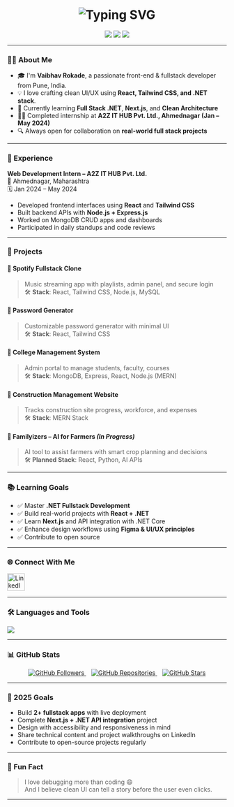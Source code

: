 <!-- Profile README for Vaibhav Rokade -->

<h1 align="center">
  <img src="https://readme-typing-svg.demolab.com?font=Fira+Code&pause=1000&center=true&vCenter=true&width=435&lines=Hi+%F0%9F%91%8B%2C+I'm+Vaibhav+Rokade;Frontend+Developer+from+Pune;Welcome+to+my+GitHub+profile!" alt="Typing SVG" />
</h1>

<p align="center">
  <img src="https://img.shields.io/badge/Frontend-Developer-blue?style=flat-square&logo=appveyor" />
  <img src="https://img.shields.io/badge/.NET-Stack-purple?style=flat-square&logo=dotnet" />
  <img src="https://img.shields.io/badge/ReactJS-%2361DAFB.svg?style=flat-square&logo=react&logoColor=white" />
</p>

---

### 👨‍💻 About Me

- 🎓 I'm **Vaibhav Rokade**, a passionate front-end & fullstack developer from Pune, India.  
- 💡 I love crafting clean UI/UX using **React, Tailwind CSS, and .NET stack**.  
- 🌱 Currently learning **Full Stack .NET**, **Next.js**, and **Clean Architecture**  
- 👨‍💻 Completed internship at **A2Z IT HUB Pvt. Ltd., Ahmednagar (Jan – May 2024)**  
- 🔍 Always open for collaboration on **real-world full stack projects**

---

### 💼 Experience

**Web Development Intern – A2Z IT HUB Pvt. Ltd.**  
📍 Ahmednagar, Maharashtra  
🗓 Jan 2024 – May 2024  
- Developed frontend interfaces using **React** and **Tailwind CSS**  
- Built backend APIs with **Node.js + Express.js**  
- Worked on MongoDB CRUD apps and dashboards  
- Participated in daily standups and code reviews

---

### 🚀 Projects

#### 🎵 Spotify Fullstack Clone  
> Music streaming app with playlists, admin panel, and secure login  
🛠 **Stack**: React, Tailwind CSS, Node.js, MySQL

#### 🧠 Password Generator  
> Customizable password generator with minimal UI  
🛠 **Stack**: React, Tailwind CSS

#### 🏫 College Management System  
> Admin portal to manage students, faculty, courses  
🛠 **Stack**: MongoDB, Express, React, Node.js (MERN)

#### 🧱 Construction Management Website  
> Tracks construction site progress, workforce, and expenses  
🛠 **Stack**: MERN Stack

#### 🌾 Familyizers – AI for Farmers *(In Progress)*  
> AI tool to assist farmers with smart crop planning and decisions  
🛠 **Planned Stack**: React, Python, AI APIs

---

### 📚 Learning Goals

- ✅ Master **.NET Fullstack Development**  
- ✅ Build real-world projects with **React + .NET**  
- ✅ Learn **Next.js** and API integration with .NET Core  
- ✅ Enhance design workflows using **Figma & UI/UX principles**  
- ✅ Contribute to open source  

---

### 🌐 Connect With Me

<p align="left">
  <a href="https://linkedin.com/in/vaibhvrokade" target="blank">
    <img align="center" src="https://skillicons.dev/icons?i=linkedin" height="40" alt="LinkedIn" />
  </a>
</p>

---

### 🛠️ Languages and Tools

<p align="left">
  <img src="https://skillicons.dev/icons?i=html,css,js,react,tailwind,bootstrap,git,github,c,dotnet,csharp,mongodb,mysql,postman,nodejs,express,figma,vscode" />
</p>

---

### 📊 GitHub Stats

<p align="center">
  <a href="https://github.com/vaibhvrokade?tab=followers" target="_blank">
    <img src="https://img.shields.io/github/followers/vaibhvrokade?style=social" alt="GitHub Followers" />
  </a>
  &nbsp;&nbsp;
  <a href="https://github.com/vaibhvrokade?tab=repositories" target="_blank">
    <img src="https://img.shields.io/github/repos/vaibhvrokade?style=social" alt="GitHub Repositories" />
  </a>
  &nbsp;&nbsp;
  <a href="https://github.com/vaibhvrokade/stargazers" target="_blank">
    <img src="https://img.shields.io/github/stars/vaibhvrokade?style=social" alt="GitHub Stars" />
  </a>
</p>

---

### 🎯 2025 Goals

- Build **2+ fullstack apps** with live deployment  
- Complete **Next.js + .NET API integration** project  
- Design with accessibility and responsiveness in mind  
- Share technical content and project walkthroughs on LinkedIn  
- Contribute to open-source projects regularly  

---

### 🎯 Fun Fact

> I love debugging more than coding 😄  
> And I believe clean UI can tell a story before the user even clicks.

---


